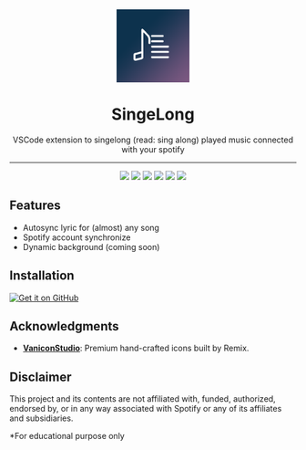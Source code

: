 <div align="center">
    <img src="./assets/images/icon.png" width="128"  style="display: block; margin: 0 auto"/>
    <h1>SingeLong</h1>
    <p>VSCode extension to singelong (read: sing along) played music connected with your spotify</p>
</div>

---

<p align="center">
  <img src="./misc/screenshots/1.jpg" width="30%" />
  <img src="./misc/screenshots/2.jpg" width="30%" />
  <img src="./misc/screenshots/3.jpg" width="30%" />

  <img src="./misc/screenshots/4.jpg" width="30%" />
  <img src="./misc/screenshots/5.jpg" width="30%" />
  <img src="./misc/screenshots/6.jpg" width="30%" />
</p>

## Features
- Autosync lyric for (almost) any song
- Spotify account synchronize
- Dynamic background (coming soon)

## Installation

[<img src="https://raw.githubusercontent.com/NeoApplications/Neo-Backup/034b226cea5c1b30eb4f6a6f313e4dadcbb0ece4/badge_github.png"
    alt="Get it on GitHub"
    height="80">](https://github.com/qolbudr/singelong/releases/latest)

## Acknowledgments
- [**VaniconStudio**](https://www.vecteezy.com/vector-art/8265106-song-lyrics-icon-outline-icon-and-solid-icon): Premium hand-crafted icons built by Remix.


## Disclaimer
This project and its contents are not affiliated with, funded, authorized, endorsed by, or in any way associated with Spotify or any of its affiliates and subsidiaries.

\*For educational purpose only